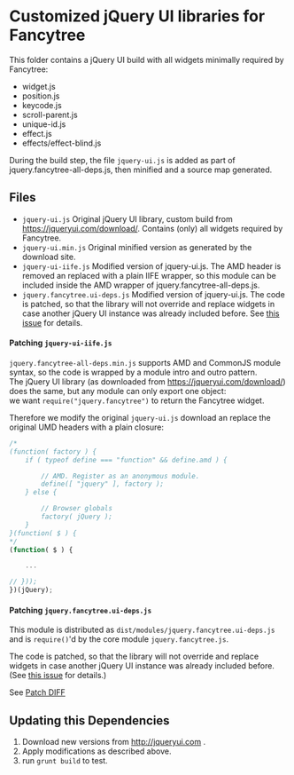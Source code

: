 # Customized jQuery UI libraries for Fancytree

This folder contains a jQuery UI build with all widgets minimally required
by Fancytree:

  - widget.js
  - position.js
  - keycode.js
  - scroll-parent.js
  - unique-id.js
  - effect.js
  - effects/effect-blind.js

During the build step, the file `jquery-ui.js` is added as part of jquery.fancytree-all-deps.js,
then  minified and a source map generated.


## Files

  - `jquery-ui.js`
    Original jQuery UI library, custom build from https://jqueryui.com/download/.
    Contains (only) all widgets required by Fancytree.
  - `jquery-ui.min.js`
    Original minified version as generated by the download site.
  - `jquery-ui-iife.js`
    Modified version of jquery-ui.js.
    The AMD header is removed an replaced with a plain IIFE wrapper, so this module
    can be included inside the AMD wrapper of jquery.fancytree-all-deps.js.
  - `jquery.fancytree.ui-deps.js`
    Modified version of jquery-ui.js.
    The code is patched, so that the library will not override and replace widgets in case another jQuery UI instance was already included before.
    See [this issue](https://github.com/mar10/fancytree/issues/803#issuecomment-344526898) for details.


#### Patching `jquery-ui-iife.js`

`jquery.fancytree-all-deps.min.js` supports AMD and CommonJS module syntax, so
the code is wrapped by a module intro and outro pattern.<br>
The jQuery UI library (as downloaded from https://jqueryui.com/download/) does
the same, but any module can only export one object:<br>
we want `require("jquery.fancytree")` to return the Fancytree widget.

Therefore we modify the original `jquery-ui.js` download an replace the original
UMD headers with a plain closure:

```js
/*
(function( factory ) {
	if ( typeof define === "function" && define.amd ) {

		// AMD. Register as an anonymous module.
		define([ "jquery" ], factory );
	} else {

		// Browser globals
		factory( jQuery );
	}
}(function( $ ) {
*/
(function( $ ) {

	...

// }));
})(jQuery);
```


#### Patching `jquery.fancytree.ui-deps.js`

This module is distributed as `dist/modules/jquery.fancytree.ui-deps.js` and is `require()`'d by the core module `jquery.fancytree.js`.

The code is patched, so that the library will not override and replace widgets in case another jQuery UI instance was already included before.
(See [this issue](https://github.com/mar10/fancytree/issues/803#issuecomment-344526898) for details.)

See [Patch DIFF](https://github.com/mar10/fancytree/commit/4ac9b461e8e633c938610fc01f292355e12720a2#diff-da57115b491a5564bf312f2a8b609b37)


## Updating this Dependencies

1. Download new versions from http://jqueryui.com .
2. Apply modifications as described above.
3. run `grunt build` to test.

